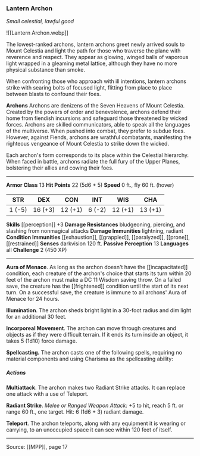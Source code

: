 ### Lantern Archon
_Small celestial, lawful good_

![[Lantern Archon.webp]]

The lowest-ranked archons, lantern archons greet newly arrived souls to Mount Celestia and light the path for those who traverse the plane with reverence and respect. They appear as glowing, winged balls of vaporous light wrapped in a gleaming metal lattice, although they have no more physical substance than smoke.

When confronting those who approach with ill intentions, lantern archons strike with searing bolts of focused light, flitting from place to place between blasts to confound their foes.


**Archons** Archons are denizens of the Seven Heavens of Mount Celestia. Created by the powers of order and benevolence, archons defend their home from fiendish incursions and safeguard those threatened by wicked forces. Archons are skilled communicators, able to speak all the languages of the multiverse. When pushed into combat, they prefer to subdue foes. However, against Fiends, archons are wrathful combatants, manifesting the righteous vengeance of Mount Celestia to strike down the wicked.

Each archon's form corresponds to its place within the Celestial hierarchy. When faced in battle, archons radiate the full fury of the Upper Planes, bolstering their allies and cowing their foes.





---

**Armor Class** 13
**Hit Points** 22 (5d6 + 5)
**Speed** 0 ft., fly 60 ft. (hover)

| STR     | DEX     | CON     | INT     | WIS     | CHA     |
|---------|---------|---------|---------|---------|---------|
| 1 (-5) | 16 (+3) | 12 (+1) | 6 (-2) | 12 (+1) | 13 (+1) |

**Skills** [[perception]] +3
**Damage Resistances** bludgeoning, piercing, and slashing from nonmagical attacks
**Damage Immunities** lightning, radiant
**Condition Immunities** [[exhaustion]], [[grappled]], [[paralyzed]], [[prone]], [[restrained]]
**Senses** darkvision 120 ft.
**Passive Perception** 13
**Languages** all
**Challenge** 2 (450 XP)

---

**Aura of Menace**. As long as the archon doesn't have the [[incapacitated]] condition, each creature of the archon's choice that starts its turn within 20 feet of the archon must make a DC 11 Wisdom saving throw. On a failed save, the creature has the [[frightened]] condition until the start of its next turn. On a successful save, the creature is immune to all archons' Aura of Menace for 24 hours.

**Illumination**. The archon sheds bright light in a 30-foot radius and dim light for an additional 30 feet.

**Incorporeal Movement**. The archon can move through creatures and objects as if they were difficult terrain. If it ends its turn inside an object, it takes 5 (1d10) force damage.

**Spellcasting.** The archon casts one of the following spells, requiring no material components and using Charisma as the spellcasting ability:

##### Actions
**Multiattack**. The archon makes two Radiant Strike attacks. It can replace one attack with a use of Teleport.

**Radiant Strike**. _Melee or Ranged Weapon Attack:_ +5 to hit, reach 5 ft. or range 60 ft., one target. Hit: 6 (1d6 + 3) radiant damage.

**Teleport**. The archon teleports, along with any equipment it is wearing or carrying, to an unoccupied space it can see within 120 feet of itself.


---

Source: [[MPP]], page 17